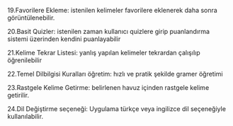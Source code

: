 19.Favorilere Ekleme: istenilen kelimeler favorilere eklenerek daha sonra görüntülenebilir.

20.Basit Quizler: istenilen zaman kullanıcı quizlere girip puanlandırma sistemi üzerinden kendini puanlayabilir

21.Kelime Tekrar Listesi: yanlış yapılan kelimeler tekrardan çalışılıp öğrenilebilir

22.Temel Dilbilgisi Kuralları öğretim: hızlı ve pratik şekilde gramer öğretimi

23.Rastgele Kelime Getirme: belirlenen havuz içinden rastgele kelime getirilir.

24.Dil Değiştirme seçeneği: Uygulama türkçe veya ingilizce dil seçeneğiyle kullanılabilir.